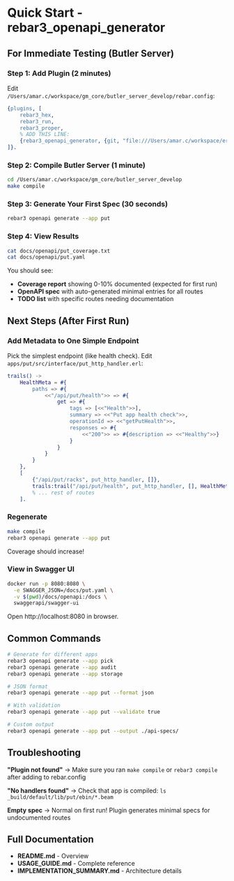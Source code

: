 # Quick Start - rebar3_openapi_generator

## For Immediate Testing (Butler Server)

### Step 1: Add Plugin (2 minutes)

Edit `/Users/amar.c/workspace/gm_core/butler_server_develop/rebar.config`:

```erlang
{plugins, [
    rebar3_hex,
    rebar3_run,
    rebar3_proper,
    % ADD THIS LINE:
    {rebar3_openapi_generator, {git, "file:///Users/amar.c/workspace/erlang_libs/rebar3_openapi_generator", {branch, "main"}}}
]}.
```

### Step 2: Compile Butler Server (1 minute)

```bash
cd /Users/amar.c/workspace/gm_core/butler_server_develop
make compile
```

### Step 3: Generate Your First Spec (30 seconds)

```bash
rebar3 openapi generate --app put
```

### Step 4: View Results

```bash
cat docs/openapi/put_coverage.txt
cat docs/openapi/put.yaml
```

You should see:
- **Coverage report** showing 0-10% documented (expected for first run)
- **OpenAPI spec** with auto-generated minimal entries for all routes
- **TODO list** with specific routes needing documentation

## Next Steps (After First Run)

### Add Metadata to One Simple Endpoint

Pick the simplest endpoint (like health check). Edit `apps/put/src/interface/put_http_handler.erl`:

```erlang
trails() ->
    HealthMeta = #{
        paths => #{
            <<"/api/put/health">> => #{
                get => #{
                    tags => [<<"Health">>],
                    summary => <<"Put app health check">>,
                    operationId => <<"getPutHealth">>,
                    responses => #{
                        <<"200">> => #{description => <<"Healthy">>}
                    }
                }
            }
        }
    },
    [
        {"/api/put/racks", put_http_handler, []},
        trails:trail("/api/put/health", put_http_handler, [], HealthMeta),
        % ... rest of routes
    ].
```

### Regenerate

```bash
make compile
rebar3 openapi generate --app put
```

Coverage should increase!

### View in Swagger UI

```bash
docker run -p 8080:8080 \
  -e SWAGGER_JSON=/docs/put.yaml \
  -v $(pwd)/docs/openapi:/docs \
  swaggerapi/swagger-ui
```

Open http://localhost:8080 in browser.

## Common Commands

```bash
# Generate for different apps
rebar3 openapi generate --app pick
rebar3 openapi generate --app audit
rebar3 openapi generate --app storage

# JSON format
rebar3 openapi generate --app put --format json

# With validation
rebar3 openapi generate --app put --validate true

# Custom output
rebar3 openapi generate --app put --output ./api-specs/
```

## Troubleshooting

**"Plugin not found"**
→ Make sure you ran `make compile` or `rebar3 compile` after adding to rebar.config

**"No handlers found"**
→ Check that app is compiled: `ls _build/default/lib/put/ebin/*.beam`

**Empty spec**
→ Normal on first run! Plugin generates minimal specs for undocumented routes

## Full Documentation

- **README.md** - Overview
- **USAGE_GUIDE.md** - Complete reference
- **IMPLEMENTATION_SUMMARY.md** - Architecture details
